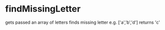 # findMissingLetter
gets passed an array of letters finds missing letter e.g. ['a','b','d'] returns 'c'
